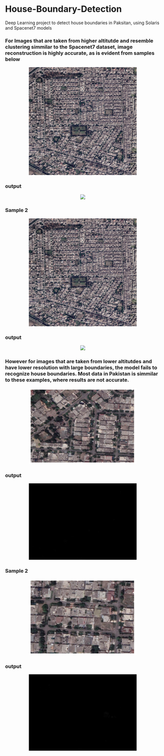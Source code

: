 # House-Boundary-Detection
Deep Learning project to detect house boundaries in Paksitan, using Solaris and Spacenet7 models

### For Images that are taken from higher altitutde and resemble clustering simmilar to the Spacenet7 dataset, image reconstruction is highly accurate, as is evident from samples below
<p align="center">
  <img src="data/img_resized_17.png" width="350">
</p>

### output

<p align="center">
  <img src="data/img_resized_17_infer.png" width="350">
</p>

### Sample 2
<p align="center">
  <img src="data/img_resized_18.png" width="350" >
</p>

### output

<p align="center">
  <img src="data/img_resized_18_infer.png" >
</p>



### However for images that are taken from lower altitutdes and have lower resolution with large boundaries, the model fails to recognize house boundaries. Most data in Pakistan is simmilar to these examples, where results are not accurate.

<p align="center">
  <img src="data/block_30.png" width="350">
</p>

### output

<p align="center">
  <img src="data/block_30_infer.png" width="350">
</p>

### Sample 2

<p align="center">
  <img src="data/block_32.png" width="350" >
</p>

### output

<p align="center">
  <img src="data/block_32_infer.png" width="350">
</p>
